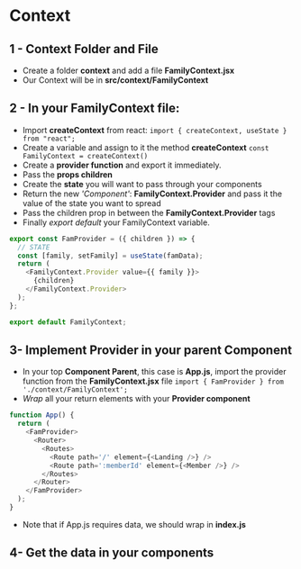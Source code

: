 # Context

## 1 - Context Folder and File

- Create a folder **context** and add a file **FamilyContext.jsx**
- Our Context will be in **src/context/FamilyContext**

## 2 - In your **FamilyContext** file:

- Import **createContext** from react:
  `import { createContext, useState } from "react";`
- Create a variable and assign to it the method **createContext**
  `const FamilyContext = createContext()`
- Create a **provider function** and export it immediately.
- Pass the **props children**
- Create the **state** you will want to pass through your components
- Return the new _'Component'_: **FamilyContext.Provider** and pass it the value of the state you want to spread
- Pass the children prop in between the **FamilyContext.Provider** tags
- Finally _export default_ your FamilyContext variable.

```js
export const FamProvider = ({ children }) => {
  // STATE
  const [family, setFamily] = useState(famData);
  return (
    <FamilyContext.Provider value={{ family }}>
      {children}
    </FamilyContext.Provider>
  );
};

export default FamilyContext;
```

## 3- Implement Provider in your parent Component

- In your top **Component Parent**, this case is **App.js**, import the provider function from the **FamilyContext.jsx** file
  `import { FamProvider } from './context/FamilyContext';`
- _Wrap_ all your return elements with your **Provider component**

```js
function App() {
  return (
    <FamProvider>
      <Router>
        <Routes>
          <Route path='/' element={<Landing />} />
          <Route path=':memberId' element={<Member />} />
        </Routes>
      </Router>
    </FamProvider>
  );
}
```

- Note that if App.js requires data, we should wrap <App /> in **index.js**

## 4- Get the data in your components

